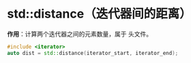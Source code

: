 # std::distance（迭代器间的距离）
**作用**：计算两个迭代器之间的元素数量，属于 <iterator> 头文件。
```C++
#include <iterator>
auto dist = std::distance(iterator_start, iterator_end);
```